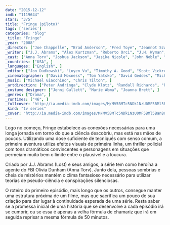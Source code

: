 ```yaml
---
date: "2015-12-12"
imdb: "1119644"
stars: "3/5"
title: "Fringe (piloto)"
tags: ['series']
categories: "blog"
_title: "Fringe"
_year: "2008"
_director: ["Joe Chappelle", "Brad Anderson", "Fred Toye", "Jeannot Szwarc", "Charles Beeson", "Dennis Smith", "Akiva Goldsman", "Jeffrey G. Hunt", "David Straiton", ]
_writer: ["J.J. Abrams", "Alex Kurtzman", "Roberto Orci", "J.H. Wyman", "Jeff Pinkner", "Akiva Goldsman", "Graham Roland", "Alison Schapker", "Josh Singer", ]
_cast: ["Anna Torv", "Joshua Jackson", "Jasika Nicole", "John Noble", "Lance Reddick", "Blair Brown", ]
_countries: ["USA", ]
_languages: ["English", ]
_editor: ["Jon Dudkowski", "Luyen Vu", "Timothy A. Good", "Scott Vickrey", "Tanya M. Swerling", "Henk Van Eeghen", "Joshua Charson", "Michelle Tesoro", ]
_cinematographer: ["David Moxness", "Tom Yatsko", "David Geddes", "Michael Wale", "Gregory Middleton", "Fred Murphy", "Michael Slovis", ]
_music: ["Michael Giacchino", "Chris Tilton", ]
_artdirection: ["Peter Andringa", "Clyde Klotz", "Randall Richards", "Roswell Hamrick", ]
_costume designer: ["Jenni Gullett", "Marie Abma", "Joanna Brett", ]
_genres: ["Drama", ]
_runtimes: ["46", ]
_fullcover: "http://ia.media-imdb.com/images/M/MV5BMTc5NDk1NzU0MF5BMl5BanBnXkFtZTcwMDQ1ODA1OA@@.jpg"
_kind: "tv series"
_cover: "http://ia.media-imdb.com/images/M/MV5BMTc5NDk1NzU0MF5BMl5BanBnXkFtZTcwMDQ1ODA1OA@@._V1._SX94_SY140_.jpg"
---
```

Logo no começo, Fringe estabelece as conexões necessárias para uma longa jornada em torno do que a ciência descobriu, mas está nas mãos de poucos. Utilizando uma dose suficiente de tecniquês com senso comum, a primeira aventura utiliza efeitos visuais de primeira linha, um thriller policial com tons dramáticos convincentes e personagens em situações que permeiam muito bem o limite entre o plausível e a loucura.

Criado por J.J. Abrams (Lost) e seus amigos, a série tem como heroína a agente do FBI Olivia Dunham (Anna Torv). Junto dela, pessoas sombrias e cheia de mistérios mantém o clima fantasioso necessário para utilizar teorias de pseudo-ciência e conspirações silenciosas.

O roteiro do primeiro episódio, mais longo que os outros, consegue manter uma estrutura próxima de um filme, mas que sacrifica um pouco de sua criação para dar lugar à continuidade esperada de uma série. Resta saber se a promessa inicial de uma história que se desenvolve a cada episódio irá se cumprir, ou se essa é apenas a velha fórmula de chamariz que irá em seguida reprisar a mesma fórmula de 50 minutos.
